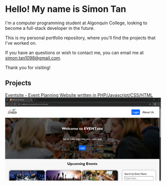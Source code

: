 # Hello! My name is Simon Tan
I'm a computer programming student at Algonquin College, looking to become a full-stack developer in the future.

This is my personal portfolio repository, where you'll find the projects that I've worked on.

If you have an questions or wish to contact me, you can email me at simon.tan1098@gmail.com.

Thank you for visiting!

## Projects
[Eventsite - Event Planning Website written in PHP/Javascript/CSS/HTML](https://github.com/SimonTan98/Eventsite "Link to Eventsite repository")
![Eventsite Homepage](https://github.com/SimonTan98/SimonTan98.github.io/blob/main/images/EventsiteHomepage.png "Eventsite homepage")
<img href="./images/EventsiteHomepage.png">
